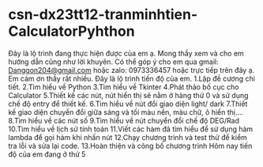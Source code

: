 # csn-dx23tt12-tranminhtien-CalculatorPyhthon
Đây là lộ trình đang thực hiện được của em ạ. Mong thầy xem và cho em hướng dẫn cũng như lời khuyên. Có thể góp ý cho em qua gmail: Danggon204@gmail.com hoặc zalo: 0973336457 hoặc trực tiếp trên đây ạ. Em cám ơn thầy rất nhiều.
Đây là lộ trình tiến độ của em.
1.Lập đề cương chi tiết.
2.Tìm hiểu về Python
3.Tìm hiểu về Tkinter
4.Phát thảo bố cục cho Calculator
5.Thiết kế các nút, nút hiển thị sẽ nằm ở hàng thứ 0 và sử dụng chế độ entry để thiết kế.
6.Tìm hiểu về nút đổi giao diện light/ dark
7.Thiết kế giao diện chuyển đổi giữa sáng và tối màu nền, màu chữ, ô hiển thị....
8.Tìm hiểu về các nút số
9.Tìm hiểu về nút chuyển đổi chế độ DEG/Rad
10.Tìm hiểu về lịch sử tính toán
11.Viết các hàm đã tìm hiểu để sử dụng hàm lambda để gọi hàm khi nhấn nút
12.Chạy chương trình và test thử để kiểm tra lỗi và sửa lại code.
13.Hoàn thiện và công bố chương trình
Hôm nay tiến độ của em đang ở thứ 5


